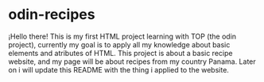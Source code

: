 # odin-recipes
¡Hello there! This is my first HTML project learning with TOP (the odin project), currently my goal is to apply all my knowledge about basic elements and atributes of HTML.
This project is about a basic recipe website, and my page will be about recipes from my country Panama.
Later on i will update this README with the thing i applied to the website.